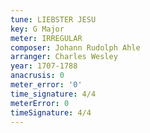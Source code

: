 ```yaml
---
tune: LIEBSTER JESU
key: G Major
meter: IRREGULAR
composer: Johann Rudolph Ahle
arranger: Charles Wesley
year: 1707-1788
anacrusis: 0
meter_error: '0'
time_signature: 4/4
meterError: 0
timeSignature: 4/4
---
```

